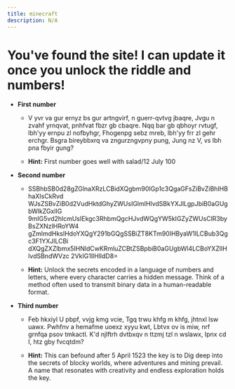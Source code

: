 ```yaml
---
title: minecraft
description: N/A
---
```


# You've found the site! I can update it once you unlock the riddle and numbers!

- **First number**

  - V yvr va gur ernyz bs gur artngvirf, n guerr-qvtvg jbaqre,
    Jvgu n zvahf yrnqvat, pnhfvat fbzr gb cbaqre.
    Nqq bar gb qbhoyr rvtugf, lbh'yy ernpu zl nofbyhgr,
    Fhogenpg sebz mreb, lbh'yy frr zl gehr erchgr.
    Bsgra bireybbxrq va zngurzngvpny pung,
    Jung nz V, vs lbh pna fbyir gung?

  - **Hint:** First number goes well with salad/12 July 100

- **Second number**

  - SSBhbSB0d28gZGlnaXRzLCBidXQgbm90IGp1c3QgaGFsZiBvZiBhIHBhaXIsCkRvd
    WJsZSBvZiB0d2VudHktdGhyZWUsIGlmIHlvdSBkYXJlLgpJbiB0aGUgbWlkZGxlIG
    9mIG5vd2hlcmUsIEkgc3RhbmQgcHJvdWQgYW5kIGZyZWUsClR3byBsZXNzIHRoYW4
    gZmlmdHksIHdoYXQgY291bGQgSSBiZT8KTm90IHByaW1lLCBub3Qgc3F1YXJlLCBi
    dXQgZXZlbmx5IHNldCwKRmluZCBtZSBpbiB0aGUgbWl4LCBoYXZlIHlvdSBndWVzc
    2VkIG1lIHlldD8=

  - **Hint:** Unlock the secrets encoded in a language of numbers and letters, where every character carries a hidden message. Think of a method often used to transmit binary data in a human-readable format.

- **Third number**

  - Feb hkxiyl U pbpf, vvjg kmg vcie,
    Tgq trwu khfg m khfg, jhtnxl lsw uawx.
    Pwhfnv a hemafme uoexz xyyu kwt,
    Lbtvx ov is miw, nrf grnfqa psov tmkactl.
    K'd njlftrh dvtbxqv n ttzmj tzl n wslawx,
    Ipnx cd I, htz gby fvcqtdm?

  - **Hint:** This can befound after 5 April 1523 the key is to Dig deep into the secrets of blocky worlds, where adventures and mining prevail. A name that resonates with creativity and endless exploration holds the key.

